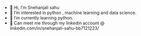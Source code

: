  - 👋 Hi, I’m Snehanjali sahu
 - 👀 I’m interested in python , machine learning and data science.
 - 🌱 I’m currently learning python.
 - 💞 Can meet me through my linkedin account @ linkedin.com/in/snehanjali-sahu-bb7121223/ 

<!---
SSn581/SSn581 is a ✨ special ✨ repository because its `README.md` (this file) appears on your GitHub profile.
You can click the Preview link to take a look at your changes.
--->
